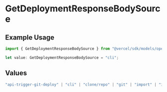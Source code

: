 # GetDeploymentResponseBodySource

## Example Usage

```typescript
import { GetDeploymentResponseBodySource } from "@vercel/sdk/models/operations/getdeployment.js";

let value: GetDeploymentResponseBodySource = "cli";
```

## Values

```typescript
"api-trigger-git-deploy" | "cli" | "clone/repo" | "git" | "import" | "import/repo" | "redeploy"
```